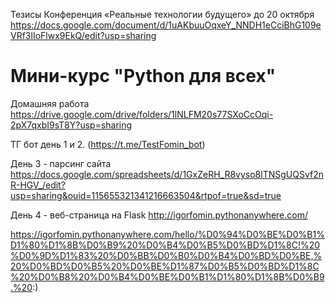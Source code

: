 
Тезисы Конференция «Реальные технологии будущего» до 20 октября 
https://docs.google.com/document/d/1uAKbuuOqxeY_NNDH1eCciBhG109eVRf3lIoFlwx9EkQ/edit?usp=sharing

# Мини-курс "Python для всех"

Домашняя работа
https://drive.google.com/drive/folders/1lNLFM20s77SXoCcOqi-2pX7qxbI9sT8Y?usp=sharing

ТГ бот день 1 и 2. (https://t.me/TestFomin_bot)

День 3 - парсинг сайта https://docs.google.com/spreadsheets/d/1GxZeRH_R8vyso8lTNSgUQSvf2nR-HGV_/edit?usp=sharing&ouid=115655321341216663504&rtpof=true&sd=true

День 4 - веб-страница на Flask http://igorfomin.pythonanywhere.com/ 

https://igorfomin.pythonanywhere.com/hello/%D0%94%D0%BE%D0%B1%D1%80%D1%8B%D0%B9%20%D0%B4%D0%B5%D0%BD%D1%8C!%20%D0%9D%D1%83%20%D0%BB%D0%B0%D0%B4%D0%BD%D0%BE,%20%D0%BD%D0%B5%20%D0%BE%D1%87%D0%B5%D0%BD%D1%8C%20%D0%B8%20%D0%B4%D0%BE%D0%B1%D1%80%D1%8B%D0%B9.%20:)
